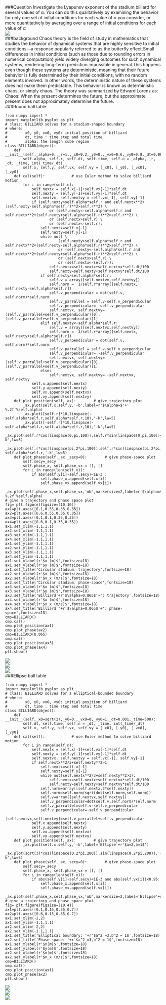 ###Question 
Investigate the Lyapunov exponent of the stadium billiard for several values of α. You can do this qualitatively 
by examining the behavior for only one set of initial conditions for each value of α you consider, 
or more quantitatively by averaging over a range of initial conditions for each value of α <br>
![](https://github.com/chenzhuo316/Compuational_physics_N2014301020138/blob/master/gif/370px-Chaos_Sensitive_Dependence.svg.png)<br>
###background
Chaos theory is the field of study in mathematics that studies the behavior of dynamical systems that are highly sensitive to initial conditions—a response popularly referred to as the butterfly effect.Small differences in initial conditions (such as those due to rounding errors in numerical computation) yield widely diverging outcomes for such dynamical systems, rendering long-term prediction impossible in general.This happens even though these systems are deterministic, meaning that their future behavior is fully determined by their initial conditions, with no random elements involved. In other words, the deterministic nature of these systems does not make them predictable. This behavior is known as deterministic chaos, or simply chaos. The theory was summarized by Edward Lorenz as: 
Chaos: When the present determines the future, but the approximate present does not approximately determine the future. <br>
###Round ball table
```
from numpy import * 
import matplotlib.pyplot as plt
# class: BILLIARD solves for a stadium-shaped boundary
# where:
#        x0, y0, vx0, vy0: initial position of billiard 
#        dt, time : time step and total time
#        alpha: the length cube region 
class BILLIARD(object):
    def __init__(self,_alpha=0.,_r=1.,_x0=0.2,_y0=0.,_vx0=0.6,_vy0=0.8,_dt=0.001,_time=300):
        self.alpha, self.r, self.dt, self.time, self.n = _alpha, _r, _dt, _time, int(_time/_dt)
        self.x, self.y, self.vx, self.vy = [_x0], [_y0], [_vx0], [_vy0]
    def cal(self):            # use Euler method to solve billiard motion
        for i in range(self.n):
            self.nextx = self.x[-1]+self.vx[-1]*self.dt
            self.nexty = self.y[-1]+self.vy[-1]*self.dt
            self.nextvx, self.nextvy = self.vx[-1], self.vy[-1]
            if (self.nexty>self.alpha*self.r and self.nextx**2+(self.nexty-self.alpha*self.r)**2>self.r**2) \
                    or (self.nexty<-self.alpha*self.r and self.nextx**2+(self.nexty+self.alpha*self.r)**2>self.r**2) \
                    or (self.nextx>self.r) \
                    or (self.nextx<-self.r):
                self.nextx=self.x[-1]
                self.nexty=self.y[-1]
                while not( \
                        (self.nexty>self.alpha*self.r and self.nextx**2+(self.nexty-self.alpha*self.r)**2>self.r**2) \
                        or (self.nexty<-self.alpha*self.r and self.nextx**2+(self.nexty+self.alpha*self.r)**2>self.r**2) \
                        or (self.nextx>self.r) \
                        or (self.nextx<-self.r)):
                    self.nextx=self.nextx+self.nextvx*self.dt/100
                    self.nexty=self.nexty+self.nextvy*self.dt/100
                if self.nexty>self.alpha*self.r:
                    self.v = array([self.nextvx,self.nextvy])
                    self.norm =  1/self.r*array([self.nextx, self.nexty-self.alpha*self.r])
                    self.v_perpendicular = dot(self.v, self.norm)*self.norm
                    self.v_parrallel = self.v-self.v_perpendicular
                    self.v_perpendicular= -self.v_perpendicular
                    self.nextvx, self.nextvy= (self.v_parrallel+self.v_perpendicular)[0],(self.v_parrallel+self.v_perpendicular)[1]
                elif self.nexty<-self.alpha*self.r:
                    self.v = array([self.nextvx,self.nextvy])
                    self.norm =  1/self.r*array([self.nextx, self.nexty+self.alpha*self.r])
                    self.v_perpendicular = dot(self.v, self.norm)*self.norm
                    self.v_parrallel = self.v-self.v_perpendicular
                    self.v_perpendicular= -self.v_perpendicular
                    self.nextvx, self.nextvy= (self.v_parrallel+self.v_perpendicular)[0],(self.v_parrallel+self.v_perpendicular)[1]
                else:
                    self.nextvx, self.nextvy= -self.nextvx, self.nextvy
            self.x.append(self.nextx)
            self.y.append(self.nexty)
            self.vx.append(self.nextvx)
            self.vy.append(self.nextvy)
    def plot_position(self,_ax):        # give trajectory plot
        _ax.plot(self.x,self.y,'-b',label=r'$\alpha=$'+'  %.2f'%self.alpha)
        _ax.plot([self.r]*10,linspace(-self.alpha*self.r,self.alpha*self.r,10),'-k',lw=5)
        _ax.plot([-self.r]*10,linspace(-self.alpha*self.r,self.alpha*self.r,10),'-k',lw=5)
        _ax.plot(self.r*cos(linspace(0,pi,100)),self.r*sin(linspace(0,pi,100))+self.alpha*self.r,'-k',lw=5)
        _ax.plot(self.r*cos(linspace(pi,2*pi,100)),self.r*sin(linspace(pi,2*pi,100))-self.alpha*self.r,'-k',lw=5)
    def plot_phase(self,_ax,_secy=0):        # give phase-space plot
        self.secy=_secy
        self.phase_x, self.phase_vx = [], []
        for i in range(len(self.x)):
            if abs(self.y[i]-self.secy)<1E-3 :
                self.phase_x.append(self.x[i])
                self.phase_vx.append(self.vx[i])
        _ax.plot(self.phase_x,self.phase_vx,'ob',markersize=2,label=r'$\alpha=$'+'  %.2f'%self.alpha)
# give a trajectory and phase space plot          
fig= plt.figure(figsize=(10,10))
ax1=plt.axes([0.1,0.55,0.35,0.35])
ax2=plt.axes([0.6,0.55,0.35,0.35])
ax3=plt.axes([0.1,0.1,0.35,0.35])
ax4=plt.axes([0.6,0.1,0.35,0.35])
ax1.set_xlim(-1.1,1.1)
ax2.set_xlim(-1.1,1.1)
ax3.set_xlim(-1.1,1.1)
ax4.set_xlim(-1.1,1.1)
ax1.set_ylim(-1.1,1.1)
ax2.set_ylim(-1.1,1.1)
ax3.set_ylim(-1.1,1.1)
ax4.set_ylim(-1.1,1.1)
ax1.set_xlabel(r'$x (m)$',fontsize=18)
ax1.set_ylabel(r'$y (m)$',fontsize=18)
ax1.set_title('Circular stadium: trajectory',fontsize=18)
ax2.set_xlabel(r'$x (m)$',fontsize=18)
ax2.set_ylabel(r'$v_x (m/s)$',fontsize=18)
ax2.set_title('Circular stadium: phase-space',fontsize=18)
ax3.set_xlabel(r'$x (m)$',fontsize=18)
ax3.set_ylabel(r'$y (m)$',fontsize=18)
ax3.set_title('Billiard'+r'$\alpha=0.065$'+': trajectory',fontsize=18)
ax4.set_xlabel(r'$x (m)$',fontsize=18)
ax4.set_ylabel(r'$v_x (m/s)$',fontsize=18)
ax4.set_title('Billiard '+r'$\alpha=0.065$'+': phase-space',fontsize=18)
cmp=BILLIARD()
cmp.cal()
cmp.plot_position(ax1)
cmp.plot_phase(ax2)
cmp=BILLIARD(0.065)
cmp.cal()
cmp.plot_position(ax3)
cmp.plot_phase(ax4)
plt.show()
```
![](https://github.com/chenzhuo316/Compuational_physics_N2014301020138/blob/master/gif/QQ20171112-165854%402x.png)<br>
![](https://github.com/chenzhuo316/Compuational_physics_N2014301020138/blob/master/gif/QQ20171112-165906%402x.png)<br>
![](https://github.com/chenzhuo316/Compuational_physics_N2014301020138/blob/master/gif/QQ20171112-170651%402x.png)<br>
###Ellipse ball table
```
from numpy import * 
import matplotlib.pyplot as plt
# class: BILLIARD solves for a elliptical-bounded boundary
# where:
#        x0, y0, vx0, vy0: initial position of billiard 
#        dt, time : time step and total time
class BILLIARD(object):
    def __init__(self,_x0=sqrt(2),_y0=0.,_vx0=0,_vy0=1,_dt=0.001,_time=500):
        self.dt, self.time, self.n = _dt, _time, int(_time/_dt)
        self.x, self.y, self.vx, self.vy = [_x0], [_y0], [_vx0], [_vy0]
    def cal(self):            # use Euler method to solve billiard motion
        for i in range(self.n):
            self.nextx = self.x[-1]+self.vx[-1]*self.dt
            self.nexty = self.y[-1]+self.vy[-1]*self.dt
            self.nextvx, self.nextvy = self.vx[-1], self.vy[-1]
            if self.nextx**2/3+self.nexty**2>1:
                self.nextx=self.x[-1]
                self.nexty=self.y[-1]
                while not(self.nextx**2/3+self.nexty**2>1):
                    self.nextx=self.nextx+self.nextvx*self.dt/100
                    self.nexty=self.nexty+self.nextvy*self.dt/100
                self.norm=array([self.nextx,3*self.nexty])
                self.norm=self.norm/sqrt(dot(self.norm,self.norm))
                self.v=array([self.nextvx,self.nextvy])
                self.v_perpendicular=dot(self.v,self.norm)*self.norm
                self.v_parrallel=self.v-self.v_perpendicular
                self.v_perpendicular=-self.v_perpendicular
                [self.nextvx,self.nextvy]=self.v_parrallel+self.v_perpendicular
            self.x.append(self.nextx)
            self.y.append(self.nexty)
            self.vx.append(self.nextvx)
            self.vy.append(self.nextvy)
    def plot_position(self,_ax):        # give trajectory plot
        _ax.plot(self.x,self.y,'-b',label='Ellipse'+r'$a=2,b=1$')
        _ax.plot(sqrt(3)*cos(linspace(0,2*pi,200)),sin(linspace(0,2*pi,200)),'-k',lw=5)
    def plot_phase(self,_ax,_secy=0):        # give phase-space plot
        self.secy=_secy
        self.phase_x, self.phase_vx = [], []
        for i in range(len(self.x)):
            if abs(self.y[i]-self.secy)<1E-3 and abs(self.vx[i])<0.95:
                self.phase_x.append(self.x[i])
                self.phase_vx.append(self.vx[i])
        _ax.plot(self.phase_x,self.phase_vx,'ob',markersize=2,label='Ellipse'+r'$a=2,b=1$')
# give a trajectory and phase space plot        
fig= plt.figure(figsize=(10,4))
ax1=plt.axes([0.1,0.15,0.35,0.7])
ax2=plt.axes([0.6,0.15,0.35,0.7])
ax1.set_xlim(-2,2)
ax1.set_ylim(-1.1,1.1)
ax2.set_xlim(-2,2)
ax2.set_ylim(-1.1,1.1)  
ax1.set_title('Elliptical boundary: '+r'$a^2 =3,b^2 = 1$',fontsize=18)
ax2.set_title('Phase-space: '+r'$a^2 =3,b^2 = 1$',fontsize=18)
ax1.set_xlabel(r'$x(m)$',fontsize=18)
ax1.set_ylabel(r'$y(m)$',fontsize=18)
ax2.set_xlabel(r'$x(m)$',fontsize=18)
ax2.set_ylabel(r'$v_x (m/s)$',fontsize=18)
cmp=BILLIARD()
cmp.cal()
cmp.plot_position(ax1)
cmp.plot_phase(ax2)
plt.show()
```
![](https://github.com/chenzhuo316/Compuational_physics_N2014301020138/blob/master/gif/QQ20171112-171432%402x.png)<br>
![](https://github.com/chenzhuo316/Compuational_physics_N2014301020138/blob/master/gif/QQ20171112-171509%402x.png)<br>
![](https://github.com/chenzhuo316/Compuational_physics_N2014301020138/blob/master/gif/QQ20171112-171518%402x.png)<br>

    
